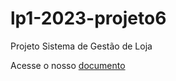 # lp1-2023-projeto6
Projeto Sistema de Gestão de Loja

Acesse o nosso [documento]([http://exemplo.com/](https://docs.google.com/document/d/1Urhv-Eu5dYAaQM0Zrv1x5qulNvwfK7s5U7tJtbRb6ow/edit?usp=sharing)https://docs.google.com/document/d/1Urhv-Eu5dYAaQM0Zrv1x5qulNvwfK7s5U7tJtbRb6ow/edit?usp=sharing)
